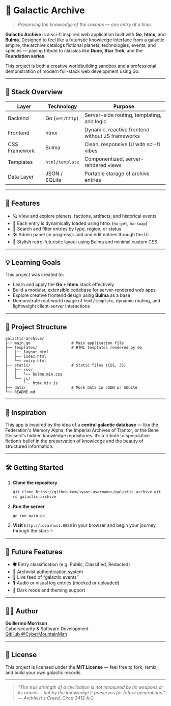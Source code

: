 # 🌌 Galactic Archive

> *Preserving the knowledge of the cosmos — one entry at a time.*

**Galactic Archive** is a sci-fi inspired web application built with **Go**, **htmx**, and **Bulma**. Designed to feel like a futuristic knowledge interface from a galactic empire, the archive catalogs fictional planets, technologies, events, and species — paying tribute to classics like **Dune**, **Star Trek**, and the **Foundation series**.

This project is both a creative worldbuilding sandbox and a professional demonstration of modern full-stack web development using Go.

---

## 🚀 Stack Overview

| Layer        | Technology     | Purpose                                |
|--------------|----------------|----------------------------------------|
| Backend      | Go (`net/http`) | Server-side routing, templating, and logic |
| Frontend     | htmx           | Dynamic, reactive frontend without JS frameworks |
| CSS Framework| Bulma          | Clean, responsive UI with sci-fi vibes |
| Templates    | `html/template`| Componentized, server-rendered views   |
| Data Layer   | JSON / SQLite  | Portable storage of archive entries    |

---

## 🧪 Features

- 🪐 View and explore planets, factions, artifacts, and historical events
- 📜 Each entry is dynamically loaded using htmx (`hx-get`, `hx-swap`)
- 🧬 Search and filter entries by type, region, or status
- 🛠️ Admin panel (in progress): add and edit entries through the UI
- 🎨 Stylish retro-futuristic layout using Bulma and minimal custom CSS

---

## 💡 Learning Goals

This project was created to:

- Learn and apply the **Go + htmx** stack effectively
- Build a modular, extensible codebase for server-rendered web apps
- Explore creative frontend design using **Bulma** as a base
- Demonstrate real-world usage of `html/template`, dynamic routing, and lightweight client-server interactions

---

## 📂 Project Structure

```
galactic-archive/
├── main.go                  # Main application file
├── templates/               # HTML templates rendered by Go
│   ├── layout.html
│   ├── index.html
│   └── entry.html
├── static/                  # Static files (CSS, JS)
│   ├── css/
│   │   └── bulma.min.css
│   └── js/
│       └── htmx.min.js
├── data/                    # Mock data in JSON or SQLite
└── README.md
```

---

## 🧠 Inspiration

This app is inspired by the idea of a **central galactic database** — like the Federation's Memory Alpha, the Imperial Archives of Trantor, or the Bene Gesserit’s hidden knowledge repositories. It’s a tribute to speculative fiction’s belief in the preservation of knowledge and the beauty of structured information.

---

## 🛠 Getting Started

1. **Clone the repository**
   ```bash
   git clone https://github.com/<your-username>/galactic-archive.git
   cd galactic-archive
   ```

2. **Run the server**
   ```bash
   go run main.go
   ```

3. **Visit** `http://localhost:8080` in your browser and begin your journey through the stars ✨

---

## 🧩 Future Features

- 🛡️ Entry classification (e.g. Public, Classified, Redacted)
- 👤 Archivist authentication system
- 📡 Live feed of “galactic events”
- 🎙️ Audio or visual log entries (mocked or uploaded)
- 🌌 Dark mode and theming support

---

## 👨‍🚀 Author

**Guillermo Morrison**  
Cybersecurity & Software Development  
[GitHub @CyberMountainMan](https://github.com/CyberMountainMan)

---

## 📄 License

This project is licensed under the **MIT License** — feel free to fork, remix, and build your own galactic records.

---

> _"The true strength of a civilization is not measured by its weapons or its armies... but by the knowledge it preserves for future generations."_  
> — *Archivist's Creed, Circa 3412 A.G.*

